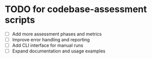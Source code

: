 # TODO for codebase-assessment scripts

- [ ] Add more assessment phases and metrics
- [ ] Improve error handling and reporting
- [ ] Add CLI interface for manual runs
- [ ] Expand documentation and usage examples
